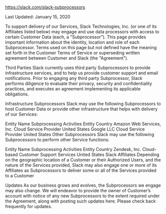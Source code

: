 https://slack.com/slack-subprocessors

Last Updated: January 15, 2020

To support delivery of our Services, Slack Technologies, Inc. (or one of its Affiliates listed below) may engage and use data processors with access to certain Customer Data (each, a "Subprocessor"). This page provides important information about the identity, location and role of each Subprocessor. Terms used on this page but not defined have the meaning set forth in the Customer Terms of Service or superseding written agreement between Customer and Slack (the "Agreement").

Third Parties
Slack currently uses third party Subprocessors to provide infrastructure services, and to help us provide customer support and email notifications. Prior to engaging any third party Subprocessor, Slack performs diligence to evaluate their privacy, security and confidentiality practices, and executes an agreement implementing its applicable obligations.

Infrastructure Subprocessors
Slack may use the following Subprocessors to host Customer Data or provide other infrastructure that helps with delivery of our Services:

Entity Name	Subprocessing Activities	Entity Country
Amazon Web Services, Inc.	Cloud Service Provider	United States
Google LLC	Cloud Service Provider	United States
Other Subprocessors
Slack may use the following Subprocessors to perform other Service functions:

Entity Name	Subprocessing Activities	Entity Country
Zendesk, Inc.	Cloud-based Customer Support Services	United States
Slack Affiliates
Depending on the geographic location of a Customer or their Authorized Users, and the nature of the Services provided, Slack may also engage one or more of its Affiliates as Subprocessors to deliver some or all of the Services provided to a Customer

Updates
As our business grows and evolves, the Subprocessors we engage may also change. We will endeavor to provide the owner of Customer’s account with notice of any new Subprocessors to the extent required under the Agreement, along with posting such updates here. Please check back frequently for updates.
